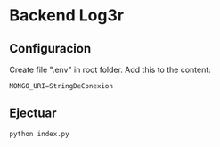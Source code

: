 # Backend Log3r

## Configuracion

Create file ".env" in root folder. Add this to the content:

``MONGO_URI=StringDeConexion``

## Ejectuar

``python index.py``